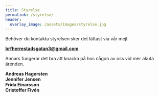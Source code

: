 ```yaml
---
title: Styrelse
permalink: /styrelse/
header:
  overlay_image: /assets/images/styrelse.jpg
---
```

Behöver du kontakta styrelsen sker det lättast via vår mejl.

<a href="mailto:brfherrestadsgatan3@gmail.com" target="_blank">**brfherrestadsgatan3@gmail.com**</a>

Annars fungerar det bra att knacka på hos någon av oss vid mer akuta ärenden.

**Andreas Hagersten**  
**Jennifer Jensen**  
**Frida Einarsson**  
**Cristoffer Fivén**  
